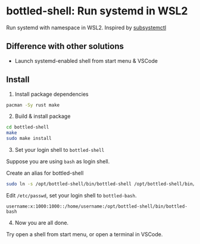 # bottled-shell: Run systemd in WSL2

Run systemd with namespace in WSL2. Inspired by [subsystemctl](https://github.com/sorah/subsystemctl)

## Difference with other solutions

- Launch systemd-enabled shell from start menu & VSCode

## Install

1. Install package dependencies

```bash
pacman -Sy rust make
```

2. Build & install package

```bash
cd bottled-shell
make
sudo make install
```

3. Set your login shell to  `bottled-shell`

Suppose you are using `bash` as login shell.

Create an alias for bottled-shell

```bash
sudo ln -s /opt/bottled-shell/bin/bottled-shell /opt/bottled-shell/bin/bottled-bash
```

Edit `/etc/passwd`, set your login shell to `bottled-bash`.

```
username:x:1000:1000::/home/username:/opt/bottled-shell/bin/bottled-bash
```

4. Now you are all done.

Try open a shell from start menu, or open a terminal in VSCode.